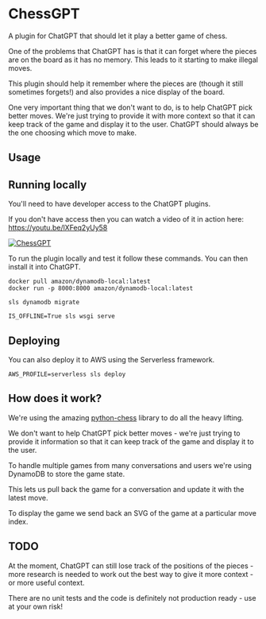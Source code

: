 # ChessGPT

A plugin for ChatGPT that should let it play a better game of chess.

One of the problems that ChatGPT has is that it can forget where the pieces are on the board as it has no memory. This leads to it starting to make illegal moves.

This plugin should help it remember where the pieces are (though it still sometimes forgets!) and also provides a nice display of the board.

One very important thing that we don't want to do, is to help ChatGPT pick better moves. We're just trying to provide it with more context so that it can keep track of the game and display it to the user. ChatGPT should always be the one choosing which move to make.

## Usage

## Running locally

You'll need to have developer access to the ChatGPT plugins.

If you don't have access then you can watch a video of it in action here: https://youtu.be/lXFeq2yUy58

[![ChessGPT](https://img.youtube.com/vi/lXFeq2yUy58/0.jpg)](https://youtu.be/lXFeq2yUy58)

To run the plugin locally and test it follow these commands. You can then install it into ChatGPT.

```
docker pull amazon/dynamodb-local:latest
docker run -p 8000:8000 amazon/dynamodb-local:latest
```

```
sls dynamodb migrate
```

```
IS_OFFLINE=True sls wsgi serve
```

## Deploying

You can also deploy it to AWS using the Serverless framework.

```
AWS_PROFILE=serverless sls deploy   
```

## How does it work?

We're using the amazing [python-chess](https://python-chess.readthedocs.io/en/v0.2.0/index.html) library to do all the heavy lifting.

We don't want to help ChatGPT pick better moves - we're just trying to provide it information so that it can keep track of the game and display it to the user.

To handle multiple games from many conversations and users we're using DynamoDB to store the game state.

This lets us pull back the game for a conversation and update it with the latest move.

To display the game we send back an SVG of the game at a particular move index.

## TODO

At the moment, ChatGPT can still lose track of the positions of the pieces - more research is needed to work out the best way to give it more context - or more useful context.

There are no unit tests and the code is definitely not production ready - use at your own risk!